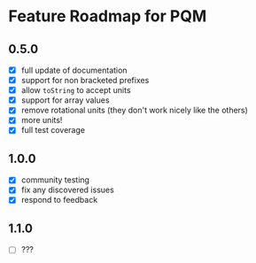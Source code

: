 Feature Roadmap for PQM
================================================================================

0.5.0
--------------------------------------------------------------------------------
- [x] full update of documentation
- [x] support for non bracketed prefixes 
- [x] allow `toString` to accept units
- [x] support for array values
- [x] remove rotational units (they don't work nicely like the others)
- [x] more units!
- [x] full test coverage

1.0.0
--------------------------------------------------------------------------------
- [x] community testing
- [x] fix any discovered issues
- [x] respond to feedback

1.1.0
--------------------------------------------------------------------------------
- [ ] ???
